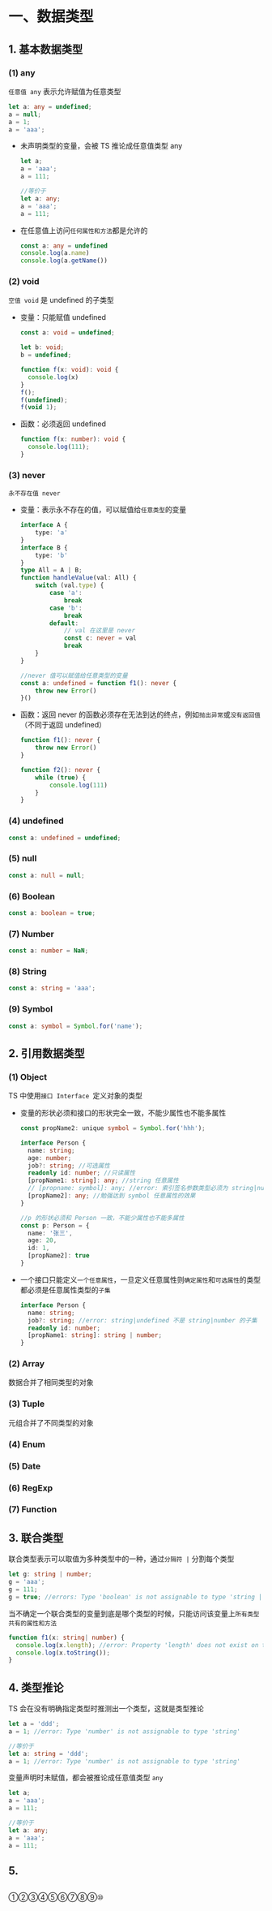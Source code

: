 # 一、数据类型

## 1. 基本数据类型

### (1) any

`任意值 any` 表示允许赋值为任意类型

```typescript
let a: any = undefined;
a = null;
a = 1;
a = 'aaa';
```

* 未声明类型的变量，会被 TS 推论成任意值类型 any

  ```typescript
  let a;
  a = 'aaa';
  a = 111;

  //等价于
  let a: any;
  a = 'aaa';
  a = 111;
  ```

* 在任意值上访问`任何属性和方法`都是允许的

  ```typescript
  const a: any = undefined
  console.log(a.name)
  console.log(a.getName())
  ```

### (2) void

`空值 void` 是 undefined 的子类型

* 变量：只能赋值 undefined
  
  ```typescript
  const a: void = undefined;

  let b: void;
  b = undefined;

  function f(x: void): void {
    console.log(x)
  }
  f();
  f(undefined);
  f(void 1);
  ```

* 函数：必须返回 undefined
  
  ```typescript
  function f(x: number): void {
    console.log(111);
  }
  ```

### (3) never

`永不存在值 never` 

* 变量：表示永不存在的值，可以赋值给`任意类型`的变量
  
  ```typescript
  interface A {
      type: 'a'
  }
  interface B {
      type: 'b'
  }
  type All = A | B;
  function handleValue(val: All) {
      switch (val.type) {
          case 'a':
              break
          case 'b':
              break
          default:
              // val 在这里是 never
              const c: never = val
              break
      }
  }

  //never 值可以赋值给任意类型的变量
  const a: undefined = function f1(): never {
      throw new Error()
  }()
  ```

* 函数：返回 never 的函数必须存在无法到达的终点，例如`抛出异常`或`没有返回值`（不同于返回 undefined）
  
  ```typescript
  function f1(): never {
      throw new Error()
  }

  function f2(): never {
      while (true) {
          console.log(111)
      }
  }
  ```

### (4) undefined

```typescript
const a: undefined = undefined;
```

### (5) null

```typescript
const a: null = null;
```

### (6) Boolean

```typescript
const a: boolean = true;
```

### (7) Number

```typescript
const a: number = NaN;
```

### (8) String

```typescript
const a: string = 'aaa';
```

### (9) Symbol

```typescript
const a: symbol = Symbol.for('name');
```

## 2. 引用数据类型

### (1) Object

TS 中使用`接口 Interface `定义对象的类型

* 变量的形状必须和接口的形状完全一致，不能少属性也不能多属性

  ```typescript
  const propName2: unique symbol = Symbol.for('hhh');

  interface Person {
    name: string;
    age: number;
    job?: string; //可选属性
    readonly id: number; //只读属性
    [propName1: string]: any; //string 任意属性
    // [propname: symbol]: any; //error: 索引签名参数类型必须为 string|number，微软还没有处理这个问题
    [propName2]: any; //勉强达到 symbol 任意属性的效果
  }

  //p 的形状必须和 Person 一致，不能少属性也不能多属性
  const p: Person = {
    name: '张三',
    age: 20,
    id: 1,
    [propName2]: true
  }
  ```

* 一个接口只能定义`一个任意属性`，一旦定义任意属性则`确定属性`和`可选属性`的类型都必须是任意属性类型的`子集`

  ```typescript
  interface Person {
    name: string;
    job?: string; //error: string|undefined 不是 string|number 的子集
    readonly id: number;
    [propName1: string]: string | number;
  }
  ```

### (2) Array

数据合并了相同类型的对象

### (3) Tuple

元组合并了不同类型的对象

### (4) Enum

### (5) Date

### (6) RegExp

### (7) Function

## 3. 联合类型

联合类型表示可以取值为多种类型中的一种，通过`分隔符 |` 分割每个类型

```typescript
let g: string | number;
g = 'aaa';
g = 111;
g = true; //errors: Type 'boolean' is not assignable to type 'string | number'
```

当不确定一个联合类型的变量到底是哪个类型的时候，只能访问该变量上`所有类型共有的属性和方法`

```typescript
function f1(x: string| number) {
  console.log(x.length); //error: Property 'length' does not exist on type 'string | number'
  console.log(x.toString());
}
```

## 4. 类型推论

TS 会在没有明确指定类型时推测出一个类型，这就是类型推论

```typescript
let a = 'ddd';
a = 1; //error: Type 'number' is not assignable to type 'string'

//等价于
let a: string = 'ddd';
a = 1; //error: Type 'number' is not assignable to type 'string'
```

变量声明时未赋值，都会被推论成任意值类型 `any`

```typescript
let a;
a = 'aaa';
a = 111;

//等价于
let a: any;
a = 'aaa';
a = 111;
```

## 5. 

```typescript

```

①②③④⑤⑥⑦⑧⑨⑩
